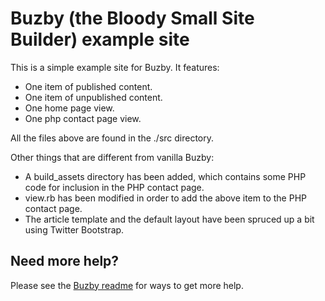 # Buzby (the Bloody Small Site Builder) example site

This is a simple example site for Buzby. It features:

* One item of published content.
* One item of unpublished content.
* One home page view.
* One php contact page view.

All the files above are found in the ./src directory.

Other things that are different from vanilla Buzby:

* A build_assets directory has been added, which contains some PHP code for inclusion in the PHP contact page.
* view.rb has been modified in order to add the above item to the PHP contact page.
* The article template and the default layout have been spruced up a bit using Twitter Bootstrap.

## Need more help?

Please see the [Buzby readme](https://github.com/crantok/buzby) for ways to get more help.
